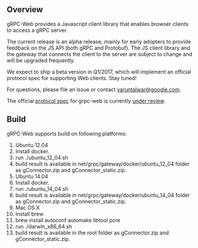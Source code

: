 ## Overview

gRPC-Web provides a Javascript client library that enables browser clients to
access a gRPC server.

The current release is an alpha release, mainly for early adopters to provide
feedback on the JS API (both gRPC and Protobuf). The JS client library
and the gateway that connects the client to the server are subject to change
and will be upgraded frequently.

We expect to ship a beta version in Q1/2017, which will implement an
official protocol spec for supporting Web clients. Stay tuned!

For questions, please file an issue or contact varuntalwar@google.com.

The official [protocol spec](https://github.com/grpc/grpc/blob/master/doc/PROTOCOL-WEB.md) for grpc-web is currently [under review](https://github.com/grpc/grpc/issues/8682).



## Build

gRPC-Web supports build on following platforms:

1. Ubuntu 12.04
  1. Install docker.
  2. run ./ubuntu\_12\_04.sh
  3. build result is available in net/grpc/gateway/docker/ubuntu\_12\_04 folder
 as gConnector.zip and gConnector_static.zip.
2. Ubuntu 14.04
  1. Install docker.
  2. run ./ubuntu\_14\_04.sh
  3. build result is available in net/grpc/gateway/docker/ubuntu\_14\_04 folder
 as gConnector.zip and gConnector_static.zip.
3. Mac OS X
  1. Install brew.
  2. brew install autoconf automake libtool pcre
  3. run ./darwin\_x86\_64.sh
  4. build result is available in the root folder as gConnector.zip and
 gConnector_static.zip.
